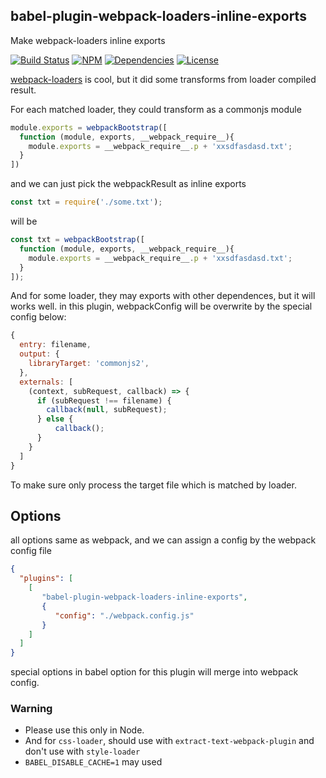 ## babel-plugin-webpack-loaders-inline-exports

Make webpack-loaders inline exports 

[![Build Status](https://img.shields.io/travis/morlay/babel-plugin-webpack-loaders-inline-exports.svg?style=flat-square)](https://travis-ci.org/morlay/babel-plugin-webpack-loaders-inline-exports)
[![NPM](https://img.shields.io/npm/v/babel-plugin-webpack-loaders-inline-exports.svg?style=flat-square)](https://npmjs.org/package/babel-plugin-webpack-loaders-inline-exports)
[![Dependencies](https://img.shields.io/david/morlay/babel-plugin-webpack-loaders-inline-exports.svg?style=flat-square)](https://david-dm.org/morlay/babel-plugin-webpack-loaders-inline-exports)
[![License](https://img.shields.io/npm/l/babel-plugin-webpack-loaders-inline-exports.svg?style=flat-square)](https://npmjs.org/package/babel-plugin-webpack-loaders-inline-exports)


[webpack-loaders](https://github.com/istarkov/babel-plugin-webpack-loaders) is cool, 
but it did some transforms from loader compiled result.

For each matched loader, they could transform as a commonjs module
 
```js
module.exports = webpackBootstrap([
  function (module, exports, __webpack_require__){
    module.exports = __webpack_require__.p + 'xxsdfasdasd.txt';
  }
])
```
and we can just pick the webpackResult as inline exports

```js
const txt = require('./some.txt');
```
will be 
```js
const txt = webpackBootstrap([
  function (module, exports, __webpack_require__){
    module.exports = __webpack_require__.p + 'xxsdfasdasd.txt';
  }
]);
```

And for some loader, they may exports with other dependences, but it will works well.
in this plugin, webpackConfig will be overwrite by the special config below: 

```js
{
  entry: filename,
  output: {      
    libraryTarget: 'commonjs2',
  },
  externals: [      
    (context, subRequest, callback) => {
      if (subRequest !== filename) {
        callback(null, subRequest);
      } else {
          callback();
      }
    }
  ]
}
```
To make sure only process the target file which is matched by loader.

## Options

all options same as webpack, and we can assign a config by the webpack config file

```json
{
  "plugins": [
    [
       "babel-plugin-webpack-loaders-inline-exports",
       {
          "config": "./webpack.config.js"
       }
    ]
  ]
}
```
special options in babel option for this plugin will merge into webpack config.


### Warning

* Please use this only in Node.
* And for `css-loader`, should use with `extract-text-webpack-plugin` and don't use with `style-loader`
* `BABEL_DISABLE_CACHE=1` may used